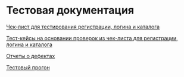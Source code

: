 # Тестовая документация

[Чек-лист для тестирования регистрации, логина и каталога](https://docs.google.com/spreadsheets/d/1BeMEUCIuJw953xzFAecsttinMqmZ3eF-n22S8-99a4g/edit?gid=0#gid=0)

[Тест-кейсы на основании проверок из чек-листа для регистрации, логина и каталога](https://github.com/ZzzYouth/docs/blob/main/qase.pdf)

[Отчеты о дефектах](https://github.com/ZzzYouth/docs/blob/main/%D0%9E%D1%82%D1%87%D0%B5%D1%82%D1%8B%20%D0%BE%20%D0%B4%D0%B5%D1%84%D0%B5%D0%BA%D1%82%D0%B0%D1%85_Davis.xlsx)

[Тестовый прогон](https://github.com/ZzzYouth/docs/blob/main/G8%2Brun%2BSergey_Davis_2024_08_25.pdf)

 
